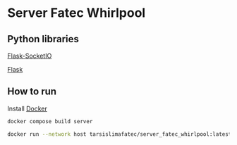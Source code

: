 # Server Fatec Whirlpool

## Python libraries

[Flask-SocketIO](https://flask-socketio.readthedocs.io/en/latest/index.html)

[Flask](https://flask.palletsprojects.com/en/stable/quickstart/#)

## How to run

Install [Docker](https://www.docker.com/)

```bash
docker compose build server 
```

```bash
docker run --network host tarsislimafatec/server_fatec_whirlpool:latest 
```
